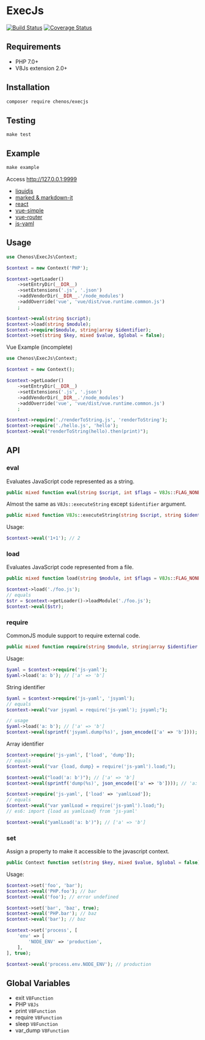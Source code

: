 # ExecJs

[![Build Status](https://travis-ci.org/chenos/execjs.svg?branch=master)](https://travis-ci.org/chenos/execjs) [![Coverage Status](https://coveralls.io/repos/github/chenos/execjs/badge.svg?branch=master&v1)](https://coveralls.io/github/chenos/execjs?branch=master)

## Requirements

- PHP 7.0+
- V8Js extension 2.0+

## Installation

```sh
composer require chenos/execjs
```

## Testing

```
make test
```

## Example

```php
make example
```

Access http://127.0.0.1:9999

- [liquidjs](examples/liquidjs)
- [marked & markdown-it](examples/markdown)
- [react](examples/react-router)
- [vue-simple](examples/vue-simple)
- [vue-router](examples/vue-router)
- [js-yaml](examples/yaml)

## Usage

```php
use Chenos\ExecJs\Context;

$context = new Context('PHP');

$context->getLoader()
    ->setEntryDir(__DIR__)
    ->setExtensions('.js', '.json')
    ->addVendorDir(__DIR__.'/node_modules')
    ->addOverride('vue', 'vue/dist/vue.runtime.common.js')
    ;

$context->eval(string $script);
$context->load(string $module);
$context->require($module, string|array $identifier);
$context->set(string $key, mixed $value, $global = false);
```

Vue Example (incomplete)

```php
use Chenos\ExecJs\Context;

$context = new Context();

$context->getLoader()
    ->setEntryDir(__DIR__)
    ->setExtensions('.js', '.json')
    ->addVendorDir(__DIR__.'/node_modules')
    ->addOverride('vue', 'vue/dist/vue.runtime.common.js')
    ;

$context->require('./renderToString.js', 'renderToString');
$context->require('./hello.js', 'hello');
$context->eval("renderToString(hello).then(print)");
```

## API

### eval

Evaluates JavaScript code represented as a string.

```php
public mixed function eval(string $script, int $flags = V8Js::FLAG_NONE, int $timeLimit = 0, int $memoryLimit = 0)
```

Almost the same as `V8Js::executeString` except `$identifier` argument.

```php
public mixed function V8Js::executeString(string $script, string $identifier = '', int $flags = V8Js::FLAG_NONE, int $timeLimit = 0, int $memoryLimit = 0)
```

Usage:

```php
$context->eval('1+1'); // 2
```

### load

Evaluates JavaScript code represented from a file.

```php
public mixed function load(string $module, int $flags = V8Js::FLAG_NONE, int $timeLimit = 0, int $memoryLimit = 0)
```

```php
$context->load('./foo.js');
// equals
$str = $context->getLoader()->loadModule('./foo.js');
$context->eval($str);
```

### require

CommonJS module support to require external code.

```php
public mixed function require(string $module, string|array $identifier = null)
```

Usage:

```php
$yaml = $context->require('js-yaml');
$yaml->load('a: b'); // ['a' => 'b']
```

String identifier

```php
$yaml = $context->require('js-yaml', 'jsyaml');
// equals
$context->eval("var jsyaml = require('js-yaml'); jsyaml;");

// usage
$yaml->load('a: b'); // ['a' => 'b']
$context->eval(sprintf('jsyaml.dump(%s)', json_encode(['a' => 'b']))); // 'a: b'
```

Array identifier

```php
$context->require('js-yaml', ['load', 'dump']);
// equals
$context->eval("var {load, dump} = require('js-yaml').load;");

$context->eval("load('a: b')"); // ['a' => 'b']
$context->eval(sprintf('dump(%s)', json_encode(['a' => 'b']))); // 'a: b'

$context->require('js-yaml', ['load' => 'yamlLoad']);
// equals
$context->eval("var yamlLoad = require('js-yaml').load;");
// es6: import {load as yamlLoad} from 'js-yaml'

$context->eval("yamlLoad('a: b')"); // ['a' => 'b']
```

### set

Assign a property to make it accessible to the javascript context.

```php
public Context function set(string $key, mixed $value, $global = false)
```

Usage:

```php
$context->set('foo', 'bar');
$context->eval('PHP.foo'); // bar
$context->eval('foo'); // error undefined

$context->set('bar', 'baz', true);
$context->eval('PHP.bar'); // baz
$context->eval('bar'); // baz

$context->set('process', [
    'env' => [
        'NODE_ENV' => 'production',
    ],
], true);

$context->eval('process.env.NODE_ENV'); // production
```

## Global Variables

- exit `V8Function`
- PHP `V8Js`
- print `V8Function`
- require `V8Function`
- sleep `V8Function`
- var_dump `V8Function`
